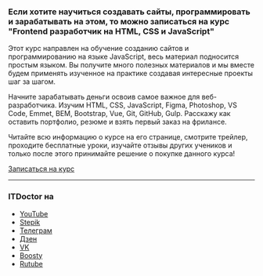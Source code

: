 ### Если хотите научиться создавать сайты, программировать и зарабатывать на этом, то можно записаться на курс "Frontend разработчик на HTML, CSS и JavaScript"

Этот курс направлен на обучение созданию сайтов и программированию на языке JavaScript, весь материал подносится простым языком. Вы получите много полезных материалов и мы вместе будем применять изученное на практике создавая интересные проекты шаг за шагом.

Начните зарабатывать деньги освоив самое важное для веб-разработчика. Изучим HTML, CSS, JavaScript, Figma, Photoshop, VS Сode, Emmet, BEM, Bootstrap, Vue, Git, GitHub, Gulp. Расскажу как оставить портфолио, резюме и взять первый заказ на фрилансе.

Читайте всю информацию о курсе на его странице, смотрите трейлер, проходите бесплатные уроки, изучайте отзывы других учеников и только после этого принимайте решение о покупке данного курса!

[Записаться на курс](https://stepik.org/a/113402)

---
### ITDoctor на

- [YouTube](https://youtube.com/@ITDoctor)  
- [Stepik](https://stepik.org/users/387773773/teach)  
- [Телеграм](https://t.me/itdoctor_official)  
- [Дзен](https://dzen.ru/itdoctor)  
- [VK](https://vk.com/itdoctorstudio)  
- [Boosty](https://boosty.to/itdoctor)  
- [Rutube](https://rutube.ru/channel/23500045/)  